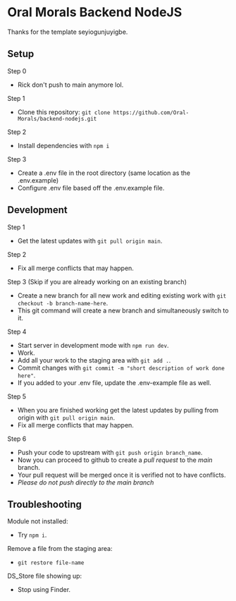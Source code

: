 # Oral Morals Backend NodeJS

Thanks for the template seyiogunjuyigbe.

## Setup

Step 0

- Rick don't push to main anymore lol.

Step 1

- Clone this repository: `git clone https://github.com/Oral-Morals/backend-nodejs.git`

Step 2

- Install dependencies with `npm i`

Step 3

- Create a .env file in the root directory (same location as the .env.example)
- Configure .env file based off the .env.example file.

## Development

Step 1

- Get the latest updates with `git pull origin main`.

Step 2

- Fix all merge conflicts that may happen.

Step 3 (Skip if you are already working on an existing branch)

- Create a new branch for all new work and editing existing work with `git checkout -b branch-name-here`.
- This git command will create a new branch and simultaneously switch to it.

Step 4

- Start server in development mode with `npm run dev`.
- Work.
- Add all your work to the staging area with `git add .`.
- Commit changes with `git commit -m "short description of work done here"`.
- If you added to your .env file, update the .env-example file as well.

Step 5

- When you are finished working get the latest updates by pulling from origin with `git pull origin main`.
- Fix all merge conflicts that may happen.

Step 6

- Push your code to upstream with `git push origin branch_name`.
- Now you can proceed to github to create a _pull request_ to the _main_ branch.
- Your pull request will be merged once it is verified not to have conflicts.
- _Please do not push directly to the main branch_

## Troubleshooting

Module not installed:

- Try `npm i`.

Remove a file from the staging area:

- `git restore file-name`

DS_Store file showing up:

- Stop using Finder.
